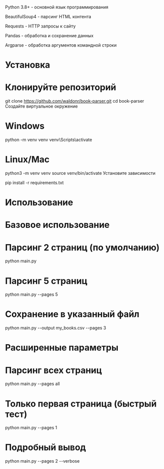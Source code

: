 Python 3.8+ - основной язык программирования

BeautifulSoup4 - парсинг HTML контента

Requests - HTTP запросы к сайту

Pandas - обработка и сохранение данных

Argparse - обработка аргументов командной строки


# Установка
  # Клонируйте репозиторий
  
  git clone https://github.com/waldonr/book-parser.git
  cd book-parser
  Создайте виртуальное окружение
  
  # Windows
  python -m venv venv
  venv\Scripts\activate
  
  # Linux/Mac
  python3 -m venv venv
  source venv/bin/activate
  Установите зависимости
  
  pip install -r requirements.txt


# Использование
  # Базовое использование
  
  # Парсинг 2 страниц (по умолчанию)
  python main.py
  
  # Парсинг 5 страниц
  python main.py --pages 5
  
  # Сохранение в указанный файл
  python main.py --output my_books.csv --pages 3

# Расширенные параметры

  # Парсинг всех страниц
  python main.py --pages all
  
  # Только первая страница (быстрый тест)
  python main.py --pages 1
  
  # Подробный вывод
  python main.py --pages 2 --verbose

